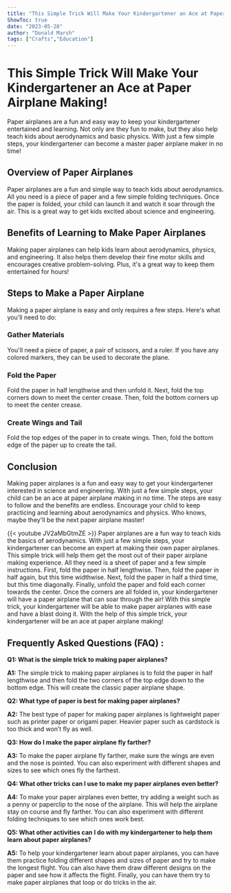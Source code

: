 ```yaml
---
title: "This Simple Trick Will Make Your Kindergartener an Ace at Paper Airplane Making!"
ShowToc: true 
date: "2023-05-28"
author: "Donald Marsh" 
tags: ["Crafts","Education"]
---
```

# This Simple Trick Will Make Your Kindergartener an Ace at Paper Airplane Making!

Paper airplanes are a fun and easy way to keep your kindergartener entertained and learning. Not only are they fun to make, but they also help teach kids about aerodynamics and basic physics. With just a few simple steps, your kindergartener can become a master paper airplane maker in no time!

## Overview of Paper Airplanes

Paper airplanes are a fun and simple way to teach kids about aerodynamics. All you need is a piece of paper and a few simple folding techniques. Once the paper is folded, your child can launch it and watch it soar through the air. This is a great way to get kids excited about science and engineering.

## Benefits of Learning to Make Paper Airplanes

Making paper airplanes can help kids learn about aerodynamics, physics, and engineering. It also helps them develop their fine motor skills and encourages creative problem-solving. Plus, it's a great way to keep them entertained for hours!

## Steps to Make a Paper Airplane

Making a paper airplane is easy and only requires a few steps. Here's what you'll need to do:

### Gather Materials

You'll need a piece of paper, a pair of scissors, and a ruler. If you have any colored markers, they can be used to decorate the plane.

### Fold the Paper

Fold the paper in half lengthwise and then unfold it. Next, fold the top corners down to meet the center crease. Then, fold the bottom corners up to meet the center crease.

### Create Wings and Tail

Fold the top edges of the paper in to create wings. Then, fold the bottom edge of the paper up to create the tail.

## Conclusion

Making paper airplanes is a fun and easy way to get your kindergartener interested in science and engineering. With just a few simple steps, your child can be an ace at paper airplane making in no time. The steps are easy to follow and the benefits are endless. Encourage your child to keep practicing and learning about aerodynamics and physics. Who knows, maybe they'll be the next paper airplane master!

{{< youtube JV2aMbGtmZE >}} 
Paper airplanes are a fun way to teach kids the basics of aerodynamics. With just a few simple steps, your kindergartener can become an expert at making their own paper airplanes. This simple trick will help them get the most out of their paper airplane making experience. All they need is a sheet of paper and a few simple instructions. First, fold the paper in half lengthwise. Then, fold the paper in half again, but this time widthwise. Next, fold the paper in half a third time, but this time diagonally. Finally, unfold the paper and fold each corner towards the center. Once the corners are all folded in, your kindergartener will have a paper airplane that can soar through the air! With this simple trick, your kindergartener will be able to make paper airplanes with ease and have a blast doing it. With the help of this simple trick, your kindergartener will be an ace at paper airplane making!

## Frequently Asked Questions (FAQ) :
**Q1: What is the simple trick to making paper airplanes?**

**A1:** The simple trick to making paper airplanes is to fold the paper in half lengthwise and then fold the two corners of the top edge down to the bottom edge. This will create the classic paper airplane shape.

**Q2: What type of paper is best for making paper airplanes?**

**A2:** The best type of paper for making paper airplanes is lightweight paper such as printer paper or origami paper. Heavier paper such as cardstock is too thick and won’t fly as well. 

**Q3: How do I make the paper airplane fly farther?**

**A3:** To make the paper airplane fly farther, make sure the wings are even and the nose is pointed. You can also experiment with different shapes and sizes to see which ones fly the farthest. 

**Q4: What other tricks can I use to make my paper airplanes even better?**

**A4:** To make your paper airplanes even better, try adding a weight such as a penny or paperclip to the nose of the airplane. This will help the airplane stay on course and fly farther. You can also experiment with different folding techniques to see which ones work best. 

**Q5: What other activities can I do with my kindergartener to help them learn about paper airplanes?**

**A5:** To help your kindergartener learn about paper airplanes, you can have them practice folding different shapes and sizes of paper and try to make the longest flight. You can also have them draw different designs on the paper and see how it affects the flight. Finally, you can have them try to make paper airplanes that loop or do tricks in the air.





